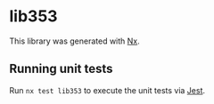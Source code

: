 # lib353

This library was generated with [Nx](https://nx.dev).


## Running unit tests

Run `nx test lib353` to execute the unit tests via [Jest](https://jestjs.io).


